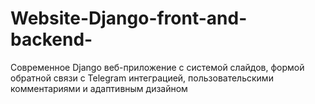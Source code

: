 # Website-Django-front-and-backend-
Современное Django веб-приложение с системой слайдов, формой обратной связи с Telegram интеграцией, пользовательскими комментариями и адаптивным дизайном

